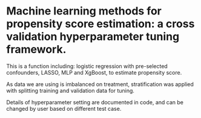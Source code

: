 # Machine learning methods for propensity score estimation: a cross validation hyperparameter tuning framework.

This is a function including: logistic regression with pre-selected confounders, LASSO, MLP and XgBoost, to estimate propensity score.

As data we are using is imbalanced on treatment, stratification was applied with splitting training and validation data for tuning. 

Details of hyperparameter setting are documented in code, and can be changed by user based on different test case.
